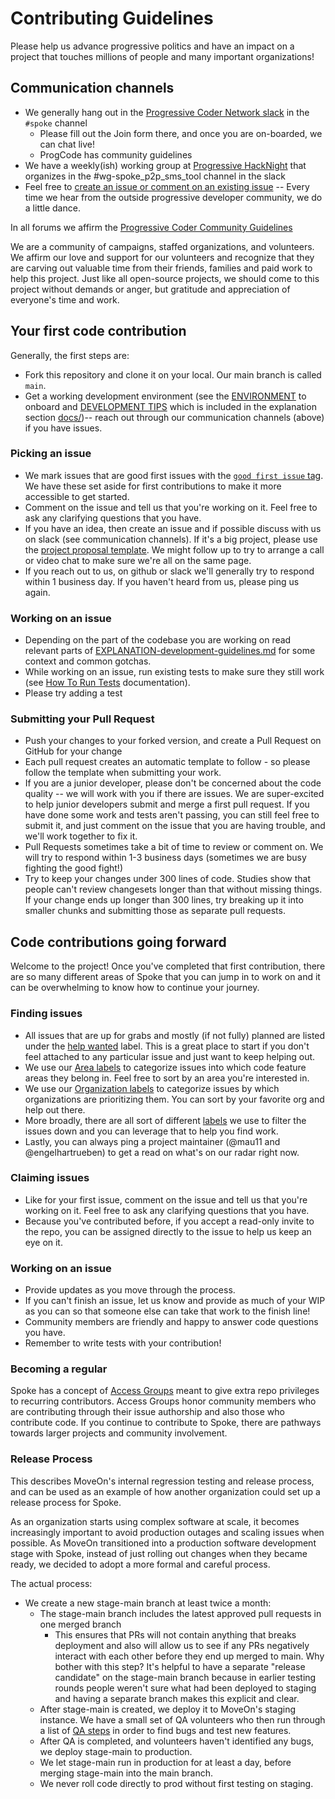 # Contributing Guidelines

Please help us advance progressive politics and have an impact on a project that touches millions of people and
many important organizations!

## Communication channels

- We generally hang out in the [Progressive Coder Network slack](https://www.progcode.org/) in the `#spoke` channel
  - Please fill out the Join form there, and once you are on-boarded, we can chat live!
  - ProgCode has community guidelines
- We have a weekly(ish) working group at [Progressive HackNight](https://progressivehacknight.org) that organizes in the #wg-spoke_p2p_sms_tool channel in the slack
- Feel free to [create an issue or comment on an existing issue](https://github.com/StateVoicesNational/Spoke/issues) -- Every time we hear from the outside progressive developer community, we do a little dance.

In all forums we affirm the [Progressive Coder Community Guidelines](https://docs.google.com/document/d/1coMHvuGf6x6Qn_73SEhOXi_QaoRBM__3Zj6_5TyrmWs/edit#heading=h.ab96v3qhdgk9)

We are a community of campaigns, staffed organizations, and
volunteers. We affirm our love and support for our volunteers and
recognize that they are carving out valuable time from their friends,
families and paid work to help this project. Just like all open-source
projects, we should come to this project without demands or anger, but
gratitude and appreciation of everyone's time and work.

## Your first code contribution

Generally, the first steps are:

- Fork this repository and clone it on your local. Our main branch is called `main`.
- Get a working development environment (see the [ENVIRONMENT](https://github.com/StateVoicesNational/Spoke/blob/main/docs/HOWTO_DEVELOPMENT_LOCAL_SETUP.md) to onboard and [DEVELOPMENT TIPS](https://github.com/StateVoicesNational/Spoke/blob/main/docs/EXPLANATION-development-guidelines.md) which is included in the explanation section [docs/](https://github.com/StateVoicesNational/Spoke/tree/main/docs))-- reach out through our communication channels (above) if you have issues.

### Picking an issue

- We mark issues that are good first issues with the [`good first issue` tag](https://github.com/StateVoicesNational/Spoke/issues?q=is%3Aissue+is%3Aopen+label%3A%22good+first+issue%22). We have these set aside for first contributions to make it more accessible to get started.
- Comment on the issue and tell us that you're working on it. Feel free to ask any clarifying questions that you have.
- If you have an idea, then create an issue and if possible discuss with us on slack (see communication channels). If it's a big project, please use the [project proposal template](https://github.com/StateVoicesNational/Spoke/issues/new?assignees=&labels=idea+%28underspec%27d%29&template=architecture-proposal.md&title=RFC%3A+%3Cyour-proposal-title%3E). We might follow up to try to arrange a call or video chat to make sure we're all on the same page.
- If you reach out to us, on github or slack we'll generally try to respond within 1 business day. If you haven't heard from us, please ping us again.

### Working on an issue

- Depending on the part of the codebase you are working on read relevant parts of [EXPLANATION-development-guidelines.md](./docs/EXPLANATION-development-guidelines.md) for some context and common gotchas.
- While working on an issue, run existing tests to make sure they still work (see [How To Run Tests](https://github.com/StateVoicesNational/Spoke/blob/main/docs/HOWTO-run_tests.md) documentation).
- Please try adding a test

### Submitting your Pull Request

- Push your changes to your forked version, and create a Pull Request on GitHub for your change
- Each pull request creates an automatic template to follow - so please follow the template when submitting your work.
- If you are a junior developer, please don't be concerned about the code quality -- we will work with you if there are issues. We are super-excited to help junior developers submit and merge a first pull request. If you have done some work and tests aren't passing, you can still feel free to submit it, and just comment on the issue that you are having trouble, and we'll work together to fix it.
- Pull Requests sometimes take a bit of time to review or comment on. We will try to respond within 1-3 business days (sometimes we are busy fighting the good fight!)
- Try to keep your changes under 300 lines of code. Studies show that people can't review changesets longer than that without missing things. If your change ends up longer than 300 lines, try breaking up it into smaller chunks and submitting those as separate pull requests.

## Code contributions going forward
Welcome to the project! Once you've completed that first contribution, there are so many different areas of Spoke that you can jump in to work on and it can be  overwhelming to know how to continue your journey.

### Finding issues
- All issues that are up for grabs and mostly (if not fully) planned are listed under the [help wanted](https://github.com/StateVoicesNational/Spoke/issues?q=is%3Aopen+is%3Aissue+label%3A%22help+wanted%22) label. This is a great place to start if you don't feel attached to any particular issue and just want to keep helping out.
- We use our [Area labels](docs/EXPLANATION-labels.md) to categorize issues into which code feature areas they belong in. Feel free to sort by an area you're interested in.
- We use our [Organization labels](docs/EXPLANATION-labels.md) to categorize issues by which organizations are prioritizing them. You can sort by your favorite org and help out there.
- More broadly, there are all sort of different [labels](https://github.com/StateVoicesNational/Spoke/labels) we use to filter the issues down and you can leverage that to help you find work.
- Lastly, you can always ping a project maintainer (@mau11 and @engelhartrueben) to get a read on what's on our radar right now.

### Claiming issues
- Like for your first issue, comment on the issue and tell us that you're working on it. Feel free to ask any clarifying questions that you have.
- Because you've contributed before, if you accept a read-only invite to the repo, you can be assigned directly to the issue to help us keep an eye on it.

### Working on an issue
- Provide updates as you move through the process.
- If you can't finish an issue, let us know and provide as much of your WIP as you can so that someone else can take that work to the finish line!
- Community members are friendly and happy to answer code questions you have.
- Remember to write tests with your contribution!

### Becoming a regular
Spoke has a concept of [Access Groups](https://github.com/StateVoicesNational/Spoke/wiki/Spoke-Access-Groups) meant to give extra repo privileges to recurring contributors. Access Groups honor community members who are contributing through their issue authorship and also those who contribute code. If you continue to contribute to Spoke, there are pathways towards larger projects and community involvement.

### Release Process

This describes MoveOn's internal regression testing and release process, and can be used as an example of how another organization could set up a release process for Spoke.

As an organization starts using complex software at scale, it becomes increasingly important to avoid production outages and scaling issues when possible. As MoveOn transitioned into a production software development stage with Spoke, instead of just rolling out changes when they became ready, we decided to adopt a more formal and careful process.

The actual process:

- We create a new stage-main branch at least twice a month:
  - The stage-main branch includes the latest approved pull requests in one merged branch
    - This ensures that PRs will not contain anything that breaks deployment and also will allow us to see if any PRs negatively interact with each other before they end up merged to main. Why bother with this step? It's helpful to have a separate "release candidate" on the stage-main branch because in earlier testing rounds people weren't sure what had been deployed to staging and having a separate branch makes this explicit and clear.
  - After stage-main is created, we deploy it to MoveOn's staging instance. We have a small set of QA volunteers who then run through a list of [QA steps](https://github.com/StateVoicesNational/Spoke/blob/main/docs/HOWTO_QA_GUIDE.md) in order to find bugs and test new features.
  - After QA is completed, and volunteers haven't identified any bugs, we deploy stage-main to production.
  - We let stage-main run in production for at least a day, before merging stage-main into the main branch.
  - We never roll code directly to prod without first testing on staging.
